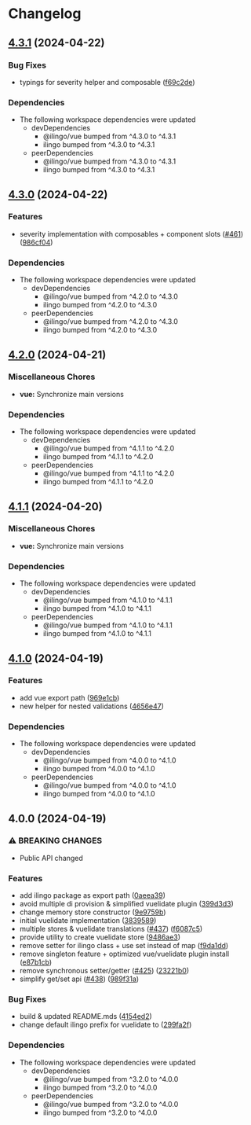 # Changelog

## [4.3.1](https://github.com/tada5hi/ilingo/compare/vue-v4.3.0...vue-v4.3.1) (2024-04-22)


### Bug Fixes

* typings for severity helper and composable ([f69c2de](https://github.com/tada5hi/ilingo/commit/f69c2de4db3dc986cb1fe9d4d962b1590870ce82))


### Dependencies

* The following workspace dependencies were updated
  * devDependencies
    * @ilingo/vue bumped from ^4.3.0 to ^4.3.1
    * ilingo bumped from ^4.3.0 to ^4.3.1
  * peerDependencies
    * @ilingo/vue bumped from ^4.3.0 to ^4.3.1
    * ilingo bumped from ^4.3.0 to ^4.3.1

## [4.3.0](https://github.com/tada5hi/ilingo/compare/vue-v4.2.0...vue-v4.3.0) (2024-04-22)


### Features

* severity implementation with composables + component slots ([#461](https://github.com/tada5hi/ilingo/issues/461)) ([986cf04](https://github.com/tada5hi/ilingo/commit/986cf04e67c334b296f10cbad8edad6bfa42d8c2))


### Dependencies

* The following workspace dependencies were updated
  * devDependencies
    * @ilingo/vue bumped from ^4.2.0 to ^4.3.0
    * ilingo bumped from ^4.2.0 to ^4.3.0
  * peerDependencies
    * @ilingo/vue bumped from ^4.2.0 to ^4.3.0
    * ilingo bumped from ^4.2.0 to ^4.3.0

## [4.2.0](https://github.com/tada5hi/ilingo/compare/vue-v4.1.1...vue-v4.2.0) (2024-04-21)


### Miscellaneous Chores

* **vue:** Synchronize main versions


### Dependencies

* The following workspace dependencies were updated
  * devDependencies
    * @ilingo/vue bumped from ^4.1.1 to ^4.2.0
    * ilingo bumped from ^4.1.1 to ^4.2.0
  * peerDependencies
    * @ilingo/vue bumped from ^4.1.1 to ^4.2.0
    * ilingo bumped from ^4.1.1 to ^4.2.0

## [4.1.1](https://github.com/tada5hi/ilingo/compare/vue-v4.1.0...vue-v4.1.1) (2024-04-20)


### Miscellaneous Chores

* **vue:** Synchronize main versions


### Dependencies

* The following workspace dependencies were updated
  * devDependencies
    * @ilingo/vue bumped from ^4.1.0 to ^4.1.1
    * ilingo bumped from ^4.1.0 to ^4.1.1
  * peerDependencies
    * @ilingo/vue bumped from ^4.1.0 to ^4.1.1
    * ilingo bumped from ^4.1.0 to ^4.1.1

## [4.1.0](https://github.com/tada5hi/ilingo/compare/vue-v4.0.0...vue-v4.1.0) (2024-04-19)


### Features

* add vue export path ([969e1cb](https://github.com/tada5hi/ilingo/commit/969e1cb3bec1a65879d103d2829891acde197718))
* new helper for nested validations ([4656e47](https://github.com/tada5hi/ilingo/commit/4656e470fb9e3c8b793f08d0670253e4e129846d))


### Dependencies

* The following workspace dependencies were updated
  * devDependencies
    * @ilingo/vue bumped from ^4.0.0 to ^4.1.0
    * ilingo bumped from ^4.0.0 to ^4.1.0
  * peerDependencies
    * @ilingo/vue bumped from ^4.0.0 to ^4.1.0
    * ilingo bumped from ^4.0.0 to ^4.1.0

## 4.0.0 (2024-04-19)


### ⚠ BREAKING CHANGES

* Public API changed

### Features

* add ilingo package as export path ([0aeea39](https://github.com/tada5hi/ilingo/commit/0aeea39f054ed7e66529cb756554a8e4e0024686))
* avoid multiple di provision & simplified vuelidate plugin ([399d3d3](https://github.com/tada5hi/ilingo/commit/399d3d3c676ee89b7e5470453813c9fafde931b8))
* change memory store constructor ([9e9759b](https://github.com/tada5hi/ilingo/commit/9e9759b98eb85afeaa7f6ee4984246937c88337d))
* initial vuelidate implementation ([3839589](https://github.com/tada5hi/ilingo/commit/383958902729e933e2c746075d6806a766cb353d))
* multiple stores & vuelidate translations ([#437](https://github.com/tada5hi/ilingo/issues/437)) ([f6087c5](https://github.com/tada5hi/ilingo/commit/f6087c5baead7a59df07cc22400423a30ce9b652))
* provide utility to create vuelidate store ([9486ae3](https://github.com/tada5hi/ilingo/commit/9486ae3f55471d60b1a3209693b37c694b5e0a4f))
* remove setter for ilingo class + use set instead of map ([f9da1dd](https://github.com/tada5hi/ilingo/commit/f9da1dd82df396674ad693770bb7b681140218d0))
* remove singleton feature + optimized vue/vuelidate plugin install ([e87b1cb](https://github.com/tada5hi/ilingo/commit/e87b1cbc8b671f34906dda6f53d1113f8e1e2811))
* remove synchronous setter/getter ([#425](https://github.com/tada5hi/ilingo/issues/425)) ([23221b0](https://github.com/tada5hi/ilingo/commit/23221b07c7cac865adc2cdb98c55e7904f15fd40))
* simplify get/set api ([#438](https://github.com/tada5hi/ilingo/issues/438)) ([989f31a](https://github.com/tada5hi/ilingo/commit/989f31a3d38b6c08a776e9afe9db2df3e05fd44c))


### Bug Fixes

* build & updated README.mds ([4154ed2](https://github.com/tada5hi/ilingo/commit/4154ed20f7a4a330260399286d32a9c8454592db))
* change default ilingo prefix for vuelidate to ([299fa2f](https://github.com/tada5hi/ilingo/commit/299fa2f6024c94c38daee7d35a1950654d6f0146))


### Dependencies

* The following workspace dependencies were updated
  * devDependencies
    * @ilingo/vue bumped from ^3.2.0 to ^4.0.0
    * ilingo bumped from ^3.2.0 to ^4.0.0
  * peerDependencies
    * @ilingo/vue bumped from ^3.2.0 to ^4.0.0
    * ilingo bumped from ^3.2.0 to ^4.0.0

